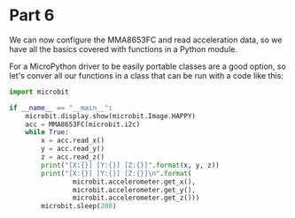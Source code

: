 # Part 6

We can now configure the MMA8653FC and read acceleration data, so we have all
the basics covered with functions in a Python module.

For a MicroPython driver to be easily portable classes are a good option, so
let's conver all our functions in a class that can be run with a code like
this:


```python
import microbit

if __name__ == "__main__":
    microbit.display.show(microbit.Image.HAPPY)
    acc = MMA8653FC(microbit.i2c)
    while True:
        x = acc.read_x()
        y = acc.read_y()
        z = acc.read_z()
        print("[X:{}] [Y:{}] [Z:{}]".format(x, y, z))
        print("[X:{}] [Y:{}] [Z:{}]\n".format(
                microbit.accelerometer.get_x(),
                microbit.accelerometer.get_y(),
                microbit.accelerometer.get_z()))
        microbit.sleep(200)
```
